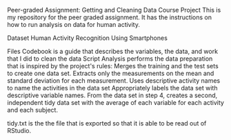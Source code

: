 Peer-graded Assignment: Getting and Cleaning Data Course Project
This is my repository for the peer graded assignment. It has the instructions on how to run analysis on data for human activity.

Dataset
Human Activity Recognition Using Smartphones

Files
    Codebook is a guide that describes the variables, the data, and work that I did to clean the data
    Script Analysis performs the data preparation that is inspired by the project's rules:
        Merges the training and the test sets to create one data set.
        Extracts only the measurements on the mean and standard deviation for each measurement.
        Uses descriptive activity names to name the activities in the data set
        Appropriately labels the data set with descriptive variable names.
        From the data set in step 4, creates a second, independent tidy data set with the average of each variable for each activity and each subject.

tidy.txt is the the file that is exported so that it is able to be read out of RStudio.

